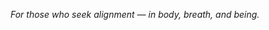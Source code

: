 <div class="dedication-page">
  <p><em>For those who seek alignment — in body, breath, and being.</em></p>
</div>